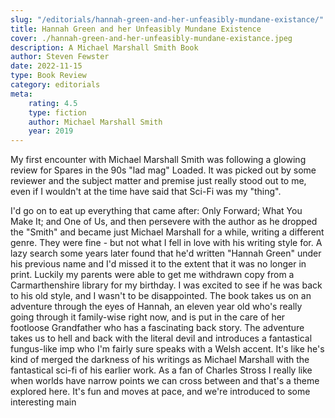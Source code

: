 ```yaml
---
slug: "/editorials/hannah-green-and-her-unfeasibly-mundane-existance/"
title: Hannah Green and her Unfeasibly Mundane Existence
cover: ./hannah-green-and-her-unfeasibly-mundane-existance.jpeg
description: A Michael Marshall Smith Book
author: Steven Fewster
date: 2022-11-15
type: Book Review
category: editorials
meta:
    rating: 4.5
    type: fiction
    author: Michael Marshall Smith
    year: 2019
---
```

My first encounter with Michael Marshall Smith was following a glowing review for Spares in the 90s "lad mag" Loaded.  It was picked out by some reviewer and the subject matter and premise just really stood out to me, even if I wouldn't at the time have said that Sci-Fi was my "thing".

I'd go on to eat up everything that came after: Only Forward; What You Make It; and One of Us, and then persevere with the author as he dropped the "Smith" and became just Michael Marshall for a while, writing a different genre.  They were fine - but not what I fell in love with his writing style for.
A lazy search some years later found that he'd written "Hannah Green" under his previous name and I'd missed it to the extent that it was no longer in print.  Luckily my parents were able to get me withdrawn copy from a Carmarthenshire library for my birthday.  I was excited to see if he was back to his old style, and I wasn't to be disappointed.
The book takes us on an adventure through the eyes of Hannah, an eleven year old who's really going through it family-wise right now, and is put in the care of her footloose Grandfather who has a fascinating back story. The adventure takes us to hell and back with the literal devil and introduces a fantastical fungus-like imp who I'm fairly sure speaks with a Welsh accent.
It's like he's kind of merged the darkness of his writings as Michael Marshall with the fantastical sci-fi of his earlier work.  As a fan of Charles Stross I really like when worlds have narrow points we can cross between and that's a theme explored here.  It's fun and moves at pace, and we're introduced to some interesting main